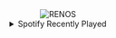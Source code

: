 <div align="center">
<picture>
    <source media="(prefers-color-scheme: dark)" srcset="https://i.ibb.co/gTCRBTq/output-gif.gif">
    <source media="(prefers-color-scheme: light)" srcset="https://i.ibb.co/gTCRBTq/output-gif.gif">
    <img alt="RENOS" src="https://i.ibb.co/gTCRBTq/output-gif.gif">
</picture>
<details>
<summary>Spotify Recently Played</summary>
<img src="https://spotify-recently-played-readme.vercel.app/api?user=31d6d6zerc5ct6kck32na2ozsqf4&unique=1&width=400" alt="Spotify" />
</details>
</div>

<!-- Image deletion URL: https://ibb.co/hWvmtWQ/e71ace39226f2ff43261da9200701452 -->